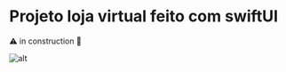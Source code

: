 # Projeto loja virtual feito com swiftUI

:warning:
in construction :construction_worker: 

![alt](git.gif)